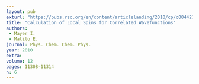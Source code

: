 ```yaml
---
layout: pub
exturl: "https://pubs.rsc.org/en/content/articlelanding/2010/cp/c004427j#!divAbstract"
title: "Calculation of Local Spins for Correlated Wavefunctions"
authors:
 - Mayer I.
 - Matito E.
journal: Phys. Chem. Chem. Phys.
year: 2010
extra: 
volume: 12
pages: 11308-11314
n: 6
---
```

